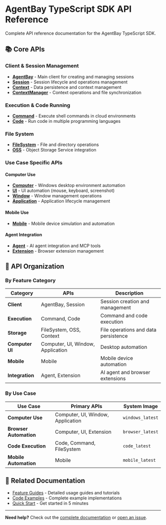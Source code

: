 # AgentBay TypeScript SDK API Reference

Complete API reference documentation for the AgentBay TypeScript SDK.

## 📚 Core APIs

### Client & Session Management
- [**AgentBay**](agentbay.md) - Main client for creating and managing sessions
- [**Session**](session.md) - Session lifecycle and operations management
- [**Context**](context.md) - Data persistence and context management
- [**ContextManager**](context-manager.md) - Context operations and file synchronization

### Execution & Code Running
- [**Command**](command.md) - Execute shell commands in cloud environments
- [**Code**](code.md) - Run code in multiple programming languages

### File System
- [**FileSystem**](filesystem.md) - File and directory operations
- [**OSS**](oss.md) - Object Storage Service integration

### Use Case Specific APIs

#### Computer Use
- [**Computer**](computer.md) - Windows desktop environment automation
- [**UI**](ui.md) - UI automation (mouse, keyboard, screenshot)
- [**Window**](window.md) - Window management operations
- [**Application**](application.md) - Application lifecycle management

#### Mobile Use
- [**Mobile**](mobile.md) - Mobile device simulation and automation

#### Agent Integration
- [**Agent**](agent.md) - AI agent integration and MCP tools
- [**Extension**](extension.md) - Browser extension management

## 📖 API Organization

### By Feature Category

| Category | APIs | Description |
|----------|------|-------------|
| **Client** | AgentBay, Session | Session creation and management |
| **Execution** | Command, Code | Command and code execution |
| **Storage** | FileSystem, OSS, Context | File operations and data persistence |
| **Computer UI** | Computer, UI, Window, Application | Desktop automation |
| **Mobile** | Mobile | Mobile device automation |
| **Integration** | Agent, Extension | AI agent and browser extensions |

### By Use Case

| Use Case | Primary APIs | System Image |
|----------|--------------|--------------|
| **Computer Use** | Computer, UI, Window, Application | `windows_latest` |
| **Browser Automation** | Computer, UI, Extension | `browser_latest` |
| **Code Execution** | Code, Command, FileSystem | `code_latest` |
| **Mobile Automation** | Mobile | `mobile_latest` |

## 📘 Related Documentation

- [Feature Guides](../../../docs/guides/README.md) - Detailed usage guides and tutorials
- [Code Examples](../examples/README.md) - Complete example implementations
- [Quick Start](../../../docs/quickstart/README.md) - Get started in 5 minutes

---

**Need help?** Check out the [complete documentation](../../../docs/README.md) or [open an issue](https://github.com/aliyun/wuying-agentbay-sdk/issues).
